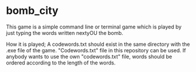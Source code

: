 # bomb_city

This game is a simple command line or terminal game which is played by just typing the words written nextyOU the bomb. 

How it is played;
  A codewords.txt should exist in the same directory with the .exe file of the game. "Codewords.txt" file in
this repository can be used. If anybody wants to use the own "codewords.txt" file, words should be ordered
according to the length of the words.
  

